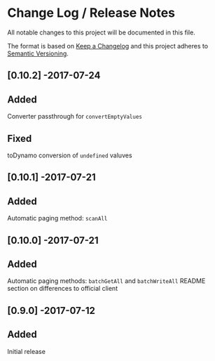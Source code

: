 # Change Log /  Release Notes
All notable changes to this project will be documented in this file.

The format is based on [Keep a Changelog](http://keepachangelog.com/)
and this project adheres to [Semantic Versioning](http://semver.org/).

## [0.10.2] -2017-07-24
## Added
Converter passthrough for `convertEmptyValues`
## Fixed
toDynamo conversion of `undefined` valuves

## [0.10.1] -2017-07-21
## Added
Automatic paging method: `scanAll`

## [0.10.0] -2017-07-21
## Added
Automatic paging methods: `batchGetAll` and `batchWriteAll`
README section on differences to official client

## [0.9.0] -2017-07-12
## Added
Initial release

